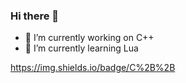 ### Hi there 👋




- 🔭 I’m currently working on C++
- 🌱 I’m currently learning Lua



https://img.shields.io/badge/C%2B%2B


